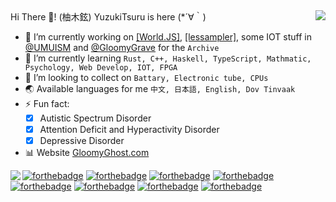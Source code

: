 <img align="right" src="https://github-readme-stats.vercel.app/api/top-langs/?username=YuzukiTsuru&show_icons=true&hide=c&theme=vue-dark"/>
Hi There 👋! (柚木鉉) YuzukiTsuru is here (*´∀｀) 

- 🔭 I’m currently working on [[World.JS]](https://github.com/YuzukiTsuru/World.JS), [[lessampler]](https://github.com/YuzukiTsuru/lessampler), some IOT stuff in [@UMUISM](https://github.com/UMUISM) and [@GloomyGrave](https://github.com/GloomyGrave) for the `Archive`
- 🌱 I’m currently learning `Rust, C++, Haskell, TypeScript, Mathmatic, Psychology, Web Develop, IOT, FPGA`
- 👀 I’m looking to collect on `Battary, Electronic tube, CPUs`
- 🌏 Available languages for me `中文, 日本語, English, Dov Tinvaak`
- ⚡ Fun fact: 
  - [x] Autistic Spectrum Disorder
  - [x] Attention Deficit and Hyperactivity Disorder
  - [x] Depressive Disorder
- 📊 Website [GloomyGhost.com](http://gloomyghost.com/)

<img align="left" src="https://github-readme-stats.vercel.app/api?username=YuzukiTsuru&show_icons=true&theme=vue-dark"/>

[![forthebadge](https://forthebadge.com/images/badges/powered-by-electricity.svg)](https://forthebadge.com)
[![forthebadge](https://forthebadge.com/images/badges/gluten-free.svg)](https://forthebadge.com)
[![forthebadge](https://forthebadge.com/images/badges/oooo-kill-em.svg)](https://forthebadge.com)
[![forthebadge](https://forthebadge.com/images/badges/built-with-love.svg)](https://forthebadge.com)
[![forthebadge](https://forthebadge.com/images/badges/uses-html.svg)](https://forthebadge.com)
[![forthebadge](https://forthebadge.com/images/badges/contains-cat-gifs.svg)](https://forthebadge.com)
[![forthebadge](https://forthebadge.com/images/badges/ages-12.svg)](https://forthebadge.com)
[![forthebadge](https://forthebadge.com/images/badges/made-with-c-plus-plus.svg)](https://forthebadge.com)
